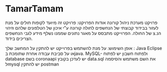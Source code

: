 # TamarTamam
פרויקט מערכת ניהול קורונה
אודות הפרויקט:
פרויקט זה מיועד לקופות חולים על מנת לעזור בבידוד קבוצתי של הנחשפים לחולה קורונה ע"י איכון של הטלפונים שלהם וזיהוי הנ.צ של החולה.
הפרוייקט מתבסס על מאגר נתונים שממנו נשלף מידע לגבי הנחשפים הצריכים בידוד.

אופן השימוש:
 על מנת להשתמש בפרוייקט 
יש להתקין על המחשב שלך :
Java
Eclipse או על סביבת עבודה אחרת שתומכת בjava.
MySQL- ולפתוח חשבון
יש לפתוח database בשם coronaapi
יש לעדכן בקובץ data.sql את השם משתמש והסיסמה לmysql
יש להתקין postman
